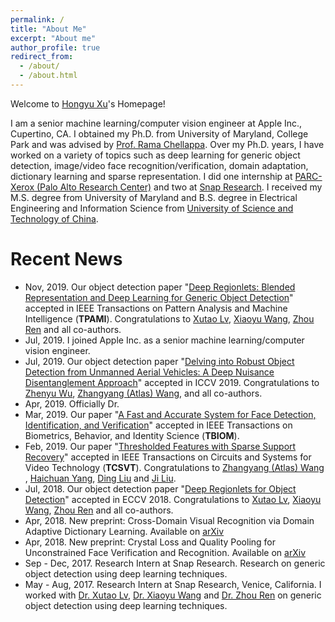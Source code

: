 ```yaml
---
permalink: /
title: "About Me"
excerpt: "About me"
author_profile: true
redirect_from: 
  - /about/
  - /about.html
---
```


Welcome to [Hongyu Xu](https://hyxu2006.github.io)'s Homepage!        

I am a senior machine learning/computer vision engineer at Apple Inc., Cupertino, CA. I obtained my Ph.D. from University of Maryland, College Park and was advised by [Prof. Rama Chellappa](http://legacydirs.umiacs.umd.edu/~rama/).  Over my Ph.D. years, I have worked on a variety of topics such as deep learning for generic object detection, image/video face recognition/verification, domain adaptation, dictionary learning and sparse representation. I did one internship at [PARC-Xerox (Palo Alto Research Center)](https://www.parc.com/) and two at [Snap Research](https://www.snap.com/en-US/). I received my M.S. degree from University of Maryland and B.S. degree in Electrical Engineering and Information Science from [University of Science and Technology of China](http://en.ustc.edu.cn/).

# Recent News
* Nov, 2019. Our object detection paper "[Deep Regionlets: Blended Representation and Deep Learning for Generic Object Detection](https://arxiv.org/abs/1811.11318)" accepted in IEEE Transactions on Pattern Analysis and Machine Intelligence (<b>TPAMI</b>). Congratulations to [Xutao Lv](http://xutaolv.com/), [Xiaoyu Wang](http://www.xiaoyumu.com/), [Zhou Ren](http://web.cs.ucla.edu/~zhou.ren/) and all co-authors. 
* Jul, 2019. I joined Apple Inc. as a senior machine learning/computer vision engineer.
* Jul, 2019. Our object detection paper "[Delving into Robust Object Detection from Unmanned Aerial Vehicles: A Deep Nuisance Disentanglement Approach](http://openaccess.thecvf.com/content_ICCV_2019/papers/Wu_Delving_Into_Robust_Object_Detection_From_Unmanned_Aerial_Vehicles_A_ICCV_2019_paper.pdf)" accepted in ICCV 2019. Congratulations to [Zhenyu Wu](https://wuzhenyusjtu.github.io/), [Zhangyang (Atlas) Wang​​](http://www.atlaswang.com/), and all co-authors.
* Apr, 2019. Officially Dr.
* Mar, 2019. Our paper "[A Fast and Accurate System for Face Detection, Identification, and Verification](https://ieeexplore.ieee.org/document/8680708)" accepted in IEEE Transactions on Biometrics, Behavior, and Identity Science (<b>TBIOM</b>).
* Feb, 2019. Our paper "[Thresholded Features with Sparse Support Recovery](https://ieeexplore.ieee.org/document/8653305)" accepted in IEEE Transactions on Circuits and Systems for Video Technology (<b>TCSVT</b>). Congratulations to [Zhangyang (Atlas) Wang​​](http://www.atlaswang.com/), [Haichuan Yang](http://www.cs.rochester.edu/u/hyang36/), [Ding Liu](https://scholar.google.com/citations?user=PGtHUI0AAAAJ&hl=en) and [Ji Liu](http://cs.rochester.edu/u/jliu/).
* Jul, 2018. Our object detection paper "[Deep Regionlets for Object Detection](http://openaccess.thecvf.com/content_ECCV_2018/papers/Hongyu_Xu_Deep_Regionlets_for_ECCV_2018_paper.pdf)" accepted in ECCV 2018. Congratulations to [Xutao Lv](http://xutaolv.com/), [Xiaoyu Wang](http://www.xiaoyumu.com/), [Zhou Ren](http://web.cs.ucla.edu/~zhou.ren/) and all co-authors.
* Apr, 2018. New preprint: 
Cross-Domain Visual Recognition via Domain Adaptive Dictionary Learning. Available on [arXiv](https://arxiv.org/abs/1804.04687)
* Apr, 2018. New preprint: 
Crystal Loss and Quality Pooling for Unconstrained Face Verification and Recognition. Available on [arXiv](https://arxiv.org/abs/1804.01159)
* Sep - Dec, 2017. Research Intern at Snap Research. Research on generic object detection using deep learning techniques. 
* May - Aug, 2017. Research Intern at Snap Research, Venice, California. I worked with [Dr. Xutao Lv](http://xutaolv.com/), [Dr. Xiaoyu Wang](http://www.xiaoyumu.com/) and [Dr. Zhou Ren](http://web.cs.ucla.edu/~zhou.ren/) on generic object detection using deep learning techniques. 
